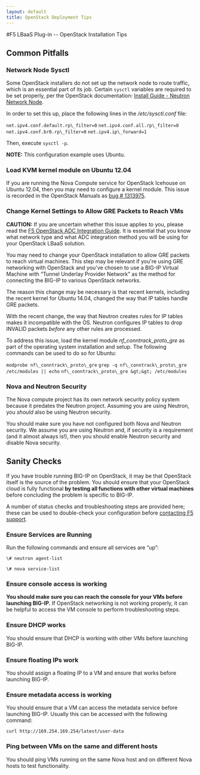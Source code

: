 ```yaml
---
layout: default
title: OpenStack Deployment Tips
---
```

#F5 LBaaS Plug-in -- OpenStack Installation Tips

## Common Pitfalls

### Network Node Sysctl

Some OpenStack installers do not set up the network node to route
traffic, which is an essential part of its job. Certain `sysctl` variables
are required to be set properly, per the OpenStack documentation: [Install Guide - Neutron Network Node](http://docs.openstack.org/juno/install-guide/install/apt/content/neutron-network-node.html).

In order to set this up, place the following lines in the */etc/sysctl.conf* file:

`net.ipv4.conf.default.rp\_filter=0`
`net.ipv4.conf.all.rp\_filter=0`
`net.ipv4.conf.br0.rp\_filter=0`
`net.ipv4.ip\_forward=1`


Then, execute `sysctl -p`.

**NOTE:** This configuration example uses Ubuntu. 

### Load KVM kernel module on Ubuntu 12.04

If you are running the Nova Compute service for OpenStack Icehouse on
Ubuntu 12.04, then you may need to configure a kernel module. This issue
is recorded in the OpenStack Manuals as [bug # 1313975](https://bugs.launchpad.net/openstack-manuals/+bug/1313975).

### Change Kernel Settings to Allow GRE Packets to Reach VMs

**CAUTION:** If you are uncertain whether this issue applies to you, please read the [F5 OpenStack ADC Integration Guide](). It is essential that you know what network type and what ADC integration method you will be using for your OpenStack LBaaS solution.

You may need to change your OpenStack installation to allow GRE packets to reach virtual machines. This step may be relevant if you're using GRE networking with OpenStack and you've chosen to use a BIG-IP Virtual Machine with “Tunnel Underlay Provider Network” as the method for connecting the BIG-IP to various OpenStack networks. 

The reason this change may be necessary is that recent kernels, including the recent kernel for Ubuntu 14.04, changed the way that IP tables handle GRE packets.

With the recent change, the way that Neutron creates rules for IP tables makes it incompatible with the OS. Neutron configures IP tables to drop INVALID packets *before* any other rules are processed. 

To address this issue, load the kernel module *nf\_conntrack\_proto\_gre* as part of the operating system installation and setup. The following commands can be used to do so for Ubuntu:

`modprobe nf\_conntrack\_proto\_gre`
`grep -q nf\_conntrack\_proto\_gre /etc/modules || echo`
`nf\_conntrack\_proto\_gre &gt;&gt; /etc/modules`

### Nova and Neutron Security

The Nova compute project has its own network security policy system because it predates the Neutron project. Assuming you are using Neutron, you *should* also be using Neutron security. 

You should make sure you have not configured both Nova and Neutron security. We assume you are using Neutron and, if security is a requirement (and it almost always is!), then you should enable Neutron security and disable Nova security.

## Sanity Checks

If you have trouble running BIG-IP on OpenStack, it may be that OpenStack itself is the source of the problem. You should ensure that your OpenStack cloud is fully functional **by testing all functions with other virtual machines** before concluding the problem is specific to BIG-IP. 

A number of status checks and troubleshooting steps are provided here; these can be used to double-check your configuration before [contacting F5 support]().

### Ensure Services are Running

Run the following commands and ensure all services are “up”:

`\# neutron agent-list`

`\# nova service-list`

### Ensure console access is working

**You should make sure you can reach the console for your VMs before launching BIG-IP.** If OpenStack networking is not working properly, it can be helpful to access the VM console to perform troubleshooting steps. 

### Ensure DHCP works

You should ensure that DHCP is working with other VMs before launching BIG-IP.

### Ensure floating IPs work

You should assign a floating IP to a VM and ensure that works before launching BIG-IP.

### Ensure metadata access is working

You should ensure that a VM can access the metadata service before launching BIG-IP. Usually this can be accessed with the following command:

`curl http://169.254.169.254/latest/user-data`

### Ping between VMs on the same and different hosts

You should ping VMs running on the same Nova host and on different Nova hosts to test functionality.